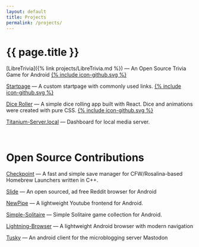 ```yaml
---
layout: default
title: Projects
permalink: /projects/
---
```


# {{ page.title }}

[LibreTrivia]({% link projects/LibreTrivia.md %}) — An Open Source Trivia Game for Android <a href="https://github.com/tryton-vanmeer/LibreTrivia"><span class="icon">{% include icon-github.svg %}</span></a>

[Startpage](https://tryton-vanmeer.github.io/Startpage/) — A custom startpage with commonly used links. <a href="https://github.com/tryton-vanmeer/Startpage"><span class="icon">{% include icon-github.svg %}</span></a>

[Dice Roller](https://tryton-vanmeer.github.io/React-Dice-Roller/) — A simple dice rolling app built with React. Dice and animations were created with pure CSS. <a href="https://github.com/tryton-vanmeer/React-Dice-Roller"><span class="icon">{% include icon-github.svg %}</span></a>

[Titanium-Server.local](https://github.com/tryton-vanmeer/titanium-server.local) — Dashboard for local media server.

<br>

# Open Source Contributions

[Checkpoint](https://github.com/BernardoGiordano/Checkpoint) — A fast and simple save manager for CFW/Rosalina-based Homebrew Launchers written in C++.

[Slide](https://github.com/ccrama/Slide) — An open sourced, ad free Reddit browser for Android

[NewPipe](https://github.com/TeamNewPipe/NewPipe) — A lightweight Youtube frontend for Android.

[Simple-Solitaire](https://github.com/TobiasBielefeld/Simple-Solitaire) — Simple Solitaire game collection for Android.

[Lightning-Browser](https://github.com/anthonycr/Lightning-Browser) — A lightweight Android browser with modern navigation

[Tusky](https://github.com/Vavassor/Tusky) — An android client for the microblogging server Mastodon
